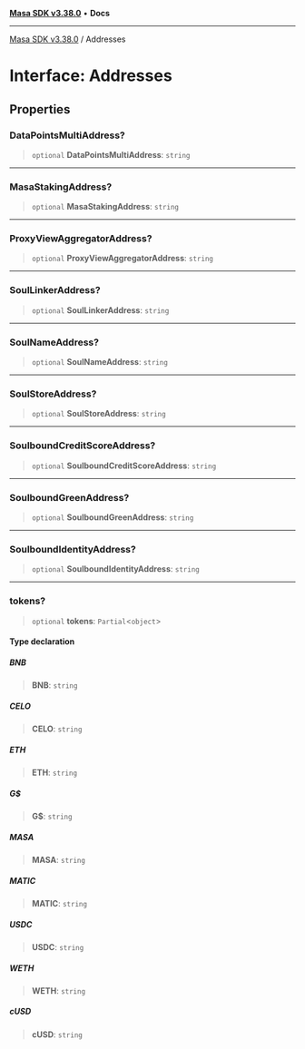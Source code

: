 [**Masa SDK v3.38.0**](../README.md) • **Docs**

***

[Masa SDK v3.38.0](../globals.md) / Addresses

# Interface: Addresses

## Properties

### DataPointsMultiAddress?

> `optional` **DataPointsMultiAddress**: `string`

***

### MasaStakingAddress?

> `optional` **MasaStakingAddress**: `string`

***

### ProxyViewAggregatorAddress?

> `optional` **ProxyViewAggregatorAddress**: `string`

***

### SoulLinkerAddress?

> `optional` **SoulLinkerAddress**: `string`

***

### SoulNameAddress?

> `optional` **SoulNameAddress**: `string`

***

### SoulStoreAddress?

> `optional` **SoulStoreAddress**: `string`

***

### SoulboundCreditScoreAddress?

> `optional` **SoulboundCreditScoreAddress**: `string`

***

### SoulboundGreenAddress?

> `optional` **SoulboundGreenAddress**: `string`

***

### SoulboundIdentityAddress?

> `optional` **SoulboundIdentityAddress**: `string`

***

### tokens?

> `optional` **tokens**: `Partial`\<`object`\>

#### Type declaration

##### BNB

> **BNB**: `string`

##### CELO

> **CELO**: `string`

##### ETH

> **ETH**: `string`

##### G$

> **G$**: `string`

##### MASA

> **MASA**: `string`

##### MATIC

> **MATIC**: `string`

##### USDC

> **USDC**: `string`

##### WETH

> **WETH**: `string`

##### cUSD

> **cUSD**: `string`
